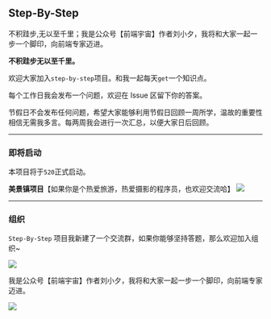 ## Step-By-Step

不积跬步,无以至千里；我是公众号【前端宇宙】作者刘小夕，我将和大家一起一步一个脚印，向前端专家迈进。

**不积跬步无以至千里。**

欢迎大家加入`step-by-step`项目。和我一起每天`get`一个知识点。

每个工作日我会发布一个问题，欢迎在 Issue 区留下你的答案。

节假日不会发布任何问题，希望大家能够利用节假日回顾一周所学，温故的重要性相信无需我多言。每两周我会进行一次汇总，以便大家日后回顾。


___


### 即将启动

本项目将于`520`正式启动。

**美景镇项目**【如果你是个热爱旅游，热爱摄影的程序员，也欢迎交流哈】
![](https://img30.360buyimg.com/njmobilecms/jfs/t11494/65/3014271566/809864/35d53f63/5cde9cf5Nd1d60400.jpg)
____

### 组织

`Step-By-Step` 项目我新建了一个交流群，如果你能够坚持答题，那么欢迎加入组织~

![](https://m.360buyimg.com/njmobilecms/jfs/t28489/36/1425852964/75958/dcd15aab/5cde9b88N21e8ec93.jpg)


我是公众号【前端宇宙】作者刘小夕，我将和大家一起一步一个脚印，向前端专家迈进。

![](https://m.360buyimg.com/njmobilecms/jfs/t30304/185/1406001686/147216/4ef9d44e/5cde9687N8f2c3e61.png)
